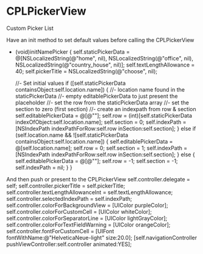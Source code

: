 # CPLPickerView
Custom Picker List

Have an init method to set default values before calling the CPLPickerView
- (void)initNamePicker {
    self.staticPickerData =  @[NSLocalizedString(@"home", nil), NSLocalizedString(@"office", nil), NSLocalizedString(@"country_house", nil)];
    self.textLengthAllowance = 40;
    self.pickerTitle = NSLocalizedString(@"choose", nil);
    
    //- Set initial values
    if ([self.staticPickerData containsObject:self.location.name]) {
        //- location name found in the staticPickerData
        //- empty editablePickerData to just present the placeholder
        //- set the row from the staticPickerData array
        //- set the section to zero (first section)
        //- create an indexpath from row & section
        self.editablePickerData = @[@""];
        self.row = (int)[self.staticPickerData indexOfObject:self.location.name];
        self.section = 0;
        self.indexPath = [NSIndexPath indexPathForRow:self.row inSection:self.section];
    }
    else if (self.location.name && ![self.staticPickerData containsObject:self.location.name]) {
        self.editablePickerData = @[self.location.name];
        self.row = 0;
        self.section = 1;
        self.indexPath = [NSIndexPath indexPathForRow:self.row inSection:self.section];
    }
    else {
        self.editablePickerData = @[@""];
        self.row = -1;
        self.section = -1;
        self.indexPath = nil;
    }
}

And then push or present to the CPLPickerView
  self.controller.delegate = self;
  self.controller.pickerTitle = self.pickerTitle;
  self.controller.textLengthAllowanceInt = self.textLengthAllowance;
  self.controller.selectedIndexPath = self.indexPath;
  self.controller.colorForBackgroundView = [UIColor purpleColor];
  self.controller.colorForCustomCell = [UIColor whiteColor];
  self.controller.colorForSeparatorLine = [UIColor lightGrayColor];
  self.controller.colorForTextFieldWarning = [UIColor orangeColor];
  self.controller.fontForCustomCell = [UIFont fontWithName:@"HelveticaNeue-light" size:20.0];
  [self.navigationController pushViewController:self.controller animated:YES];
